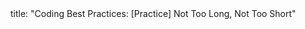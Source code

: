<frontmatter>
title: "Coding Best Practices: [Practice] Not Too Long, Not Too Short"
</frontmatter>

<include src="unit-inPage-asFlat.md" boilerplate />